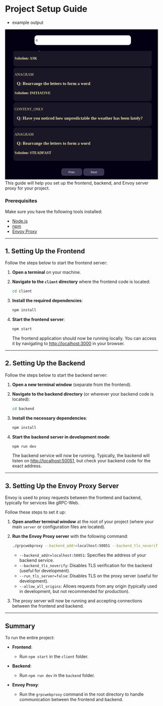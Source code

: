 # Project Setup Guide
- example output
<img src="./view/img.png">
This guide will help you set up the frontend, backend, and Envoy server proxy for your project.

### Prerequisites
Make sure you have the following tools installed:
- [Node.js](https://nodejs.org/)
- [npm](https://www.npmjs.com/)
- [Envoy Proxy](https://www.envoyproxy.io/)

---

## 1. Setting Up the Frontend

Follow the steps below to start the frontend server:

1. **Open a terminal** on your machine.

2. **Navigate to the `client` directory** where the frontend code is located:

   ```bash
   cd client
   ```

3. **Install the required dependencies**:

   ```bash
   npm install
   ```

4. **Start the frontend server**:

   ```bash
   npm start
   ```

   The frontend application should now be running locally. You can access it by navigating to [http://localhost:3000](http://localhost:3000) in your browser.

---

## 2. Setting Up the Backend

Follow the steps below to start the backend server:

1. **Open a new terminal window** (separate from the frontend).

2. **Navigate to the backend directory** (or wherever your backend code is located):

   ```bash
   cd backend
   ```

3. **Install the necessary dependencies**:

   ```bash
   npm install
   ```

4. **Start the backend server in development mode**:

   ```bash
   npm run dev
   ```

   The backend service will now be running. Typically, the backend will listen on [http://localhost:50051](http://localhost:50051), but check your backend code for the exact address.

---

## 3. Setting Up the Envoy Proxy Server

Envoy is used to proxy requests between the frontend and backend, typically for services like gRPC-Web.

Follow these steps to set it up:

1. **Open another terminal window** at the root of your project (where your main `server` or configuration files are located).

2. **Run the Envoy Proxy server** with the following command:

   ```bash
   ./grpcwebproxy --backend_addr=localhost:50051 --backend_tls_noverify --run_tls_server=false --allow_all_origins
   ```

   - `--backend_addr=localhost:50051`: Specifies the address of your backend service.
   - `--backend_tls_noverify`: Disables TLS verification for the backend (useful for development).
   - `--run_tls_server=false`: Disables TLS on the proxy server (useful for development).
   - `--allow_all_origins`: Allows requests from any origin (typically used in development, but not recommended for production).

3. The proxy server will now be running and accepting connections between the frontend and backend.

---

## Summary

To run the entire project:

- **Frontend**: 
  - Run `npm start` in the `client` folder.
  
- **Backend**:
  - Run `npm run dev` in the `backend` folder.

- **Envoy Proxy**:
  - Run the `grpcwebproxy` command in the root directory to handle communication between the frontend and backend.


